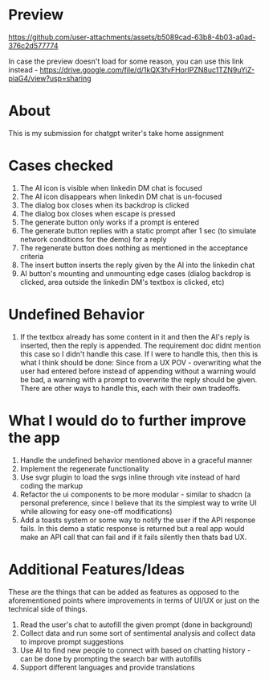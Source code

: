 # Preview

https://github.com/user-attachments/assets/b5089cad-63b8-4b03-a0ad-376c2d577774

In case the preview doesn't load for some reason, you can use this link
instead -
https://drive.google.com/file/d/1kQX3fvFHorIPZN8uc1TZN9uYiZ-piaG4/view?usp=sharing

# About

This is my submission for chatgpt writer's take home assignment

# Cases checked

1. The AI icon is visible when linkedin DM chat is focused
1. The AI icon disappears when linkedin DM chat is un-focused
1. The dialog box closes when its backdrop is clicked
1. The dialog box closes when escape is pressed
1. The generate button only works if a prompt is entered
1. The generate button replies with a static prompt after 1 sec (to simulate
   network conditions for the demo) for a reply
1. The regenerate button does nothing as mentioned in the acceptance criteria
1. The insert button inserts the reply given by the AI into the linkedin chat
1. AI button's mounting and unmounting edge cases (dialog backdrop is clicked,
   area outside the linkedin DM's textbox is clicked, etc)

# Undefined Behavior

1. If the textbox already has some content in it and then the AI's reply is
   inserted, then the reply is appended. The requirement doc didnt mention this
   case so I didn't handle this case. If I were to handle this, then this is
   what I think should be done: Since from a UX POV - overwriting what the user
   had entered before instead of appending without a warning would be bad, a
   warning with a prompt to overwrite the reply should be given. There are other
   ways to handle this, each with their own tradeoffs.

# What I would do to further improve the app

1. Handle the undefined behavior mentioned above in a graceful manner
1. Implement the regenerate functionality
1. Use svgr plugin to load the svgs inline through vite instead of hard coding
   the markup
1. Refactor the ui components to be more modular - similar to shadcn (a personal
   preference, since I believe that its the simplest way to write UI while
   allowing for easy one-off modifications)
1. Add a toasts system or some way to notify the user if the API response fails.
   In this demo a static response is returned but a real app would make an API call
   that can fail and if it fails silently then thats bad UX.

# Additional Features/Ideas
These are the things that can be added as features as opposed to the aforementioned points 
where improvements in terms of UI/UX or just on the technical side of things.

1. Read the user's chat to autofill the given prompt (done in background)
1. Collect data and run some sort of sentimental analysis
   and collect data to improve prompt suggestions
1. Use AI to find new people to connect with based on chatting history - can be done
   by prompting the search bar with autofills
1. Support different languages and provide translations
